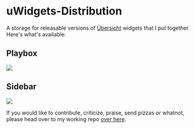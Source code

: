 uWidgets-Distribution
=====================

A storage for releasable versions of [Übersicht](https://github.com/felixhageloh/uebersicht) widgets that I put together. Here's what's available:

## Playbox

![](https://raw.githubusercontent.com/Pe8er/uWidgets-Distribution/master/Playbox/screenshot.png)

## Sidebar

![](https://raw.githubusercontent.com/Pe8er/uWidgets-Distribution/master/Sidebar/screenshot.png)


If you would like to contribute, criticize, praise, send pizzas or whatnot, please head over to my working repo [over here](https://github.com/Pe8er/Ubersicht-Widgets).
